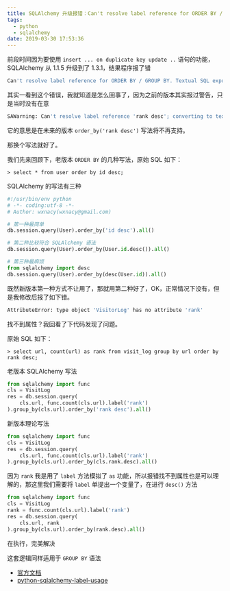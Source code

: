 ```yaml
---
title: SQLAlchemy 升级报错：Can't resolve label reference for ORDER BY / GROUP BY ...
tags:
  - python
  - sqlalchemy
date: 2019-03-30 17:53:36
---
```



前段时间因为要使用 `insert ... on duplicate key update ..` 语句的功能，SQLAlchemy 从 1.1.5 升级到了 1.3.1，结果程序报了错

<!-- more -->

```bash
Can't resolve label reference for ORDER BY / GROUP BY. Textual SQL expression 'rank desc' should be explicitly declared as text('rank desc')
```

其实一看到这个错误，我就知道是怎么回事了，因为之前的版本其实报过警告，只是当时没有在意

```bash
SAWarning: Can't resolve label reference 'rank desc'; converting to text() (this warning may be suppressed after 10 occurrences)
```

它的意思是在未来的版本 `order_by('rank desc')` 写法将不再支持。

那换个写法就好了。

我们先来回顾下，老版本 `ORDER BY` 的几种写法，原始 SQL 如下：

```mysql
> select * from user order by id desc;
```

SQLAlchemy 的写法有三种

```python
#!/usr/bin/env python
# -*- coding:utf-8 -*-
# Author: wxnacy(wxnacy@gmail.com)

# 第一种最简单
db.session.query(User).order_by('id desc').all()

# 第二种比较符合 SQLAlchemy 语法
db.session.query(User).order_by(User.id.desc()).all()

# 第三种最麻烦
from sqlalchemy import desc
db.session.query(User).order_by(desc(User.id)).all()
```

既然新版本第一种方式不让用了，那就用第二种好了，OK，正常情况下没有，但是我修改后报了如下错。

```bash
AttributeError: type object 'VisitorLog' has no attribute 'rank'
```

找不到属性？我回看了下代码发现了问题。

原始 SQL 如下：

```mysql
> select url, count(url) as rank from visit_log group by url order by rank desc;
```

老版本 SQLAlchemy 写法

```python
from sqlalchemy import func
cls = VisitLog
res = db.session.query(
    cls.url, func.count(cls.url).label('rank')
).group_by(cls.url).order_by('rank desc').all()
```

新版本理论写法

```python
from sqlalchemy import func
cls = VisitLog
res = db.session.query(
    cls.url, func.count(cls.url).label('rank')
).group_by(cls.url).order_by(cls.rank.desc).all()
```

因为 `rank` 我是用了 `label` 方法模拟了 `as` 功能，所以报错找不到属性也是可以理解的，那这里我们需要将 `label` 单提出一个变量了，在进行 `desc()` 方法

```python
from sqlalchemy import func
cls = VisitLog
rank = func.count(cls.url).label('rank')
res = db.session.query(
    cls.url, rank
).group_by(cls.url).order_by(rank.desc).all()
```

在执行，完美解决

这套逻辑同样适用于 `GROUP BY` 语法

- [官方文档](https://docs.sqlalchemy.org/en/latest/core/sqlelement.html#sqlalchemy.sql.expression.desc)
- [python-sqlalchemy-label-usage](https://stackoverflow.com/questions/15555920/python-sqlalchemy-label-usage)

